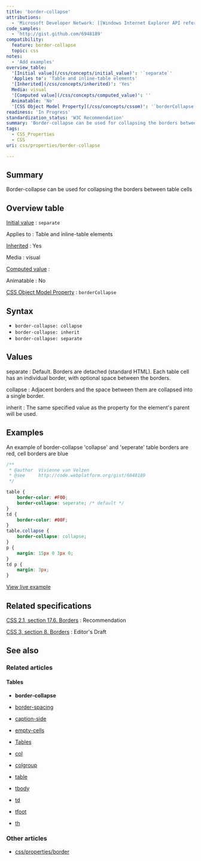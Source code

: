 ```yaml
---
title: 'border-collapse'
attributions:
  - 'Microsoft Developer Network: [[Windows Internet Explorer API reference](http://msdn.microsoft.com/en-us/library/ie/hh828809%28v=vs.85%29.aspx) Article]'
code_samples:
  - 'http://gist.github.com/6948189'
compatibility:
  feature: border-collapse
  topic: css
notes:
  - 'Add examples'
overview_table:
  '[Initial value](/css/concepts/initial_value)': '`separate`'
  'Applies to': 'Table and inline-table elements'
  '[Inherited](/css/concepts/inherited)': 'Yes'
  Media: visual
  '[Computed value](/css/concepts/computed_value)': ''
  Animatable: 'No'
  '[CSS Object Model Property](/css/concepts/cssom)': '`borderCollapse`'
readiness: 'In Progress'
standardization_status: 'W3C Recommendation'
summary: 'Border-collapse can be used for collapsing the borders between table cells'
tags:
  - CSS_Properties
  - CSS
uri: css/properties/border-collapse

---
```

## Summary

Border-collapse can be used for collapsing the borders between table cells

## Overview table

[Initial value](/css/concepts/initial_value)
:   `separate`

Applies to
:   Table and inline-table elements

[Inherited](/css/concepts/inherited)
:   Yes

Media
:   visual

[Computed value](/css/concepts/computed_value)
:

Animatable
:   No

[CSS Object Model Property](/css/concepts/cssom)
:   `borderCollapse`

## Syntax

-   `border-collapse: collapse`
-   `border-collapse: inherit`
-   `border-collapse: separate`

## Values

separate
:   Default. Borders are detached (standard HTML). Each table cell has an individual border, with optional space between the borders.

collapse
:   Adjacent borders and the space between them are collapsed into a single border.

inherit
:   The same specified value as the property for the element's parent will be used.

## Examples

An example of border-collapse 'collapse' and 'seperate' table borders are red, cell borders are blue

``` css
/**
 * @author  Vivienne van Velzen
 * @see     http://code.webplatform.org/gist/6948189
 */

table {
    border-color: #F00;
    border-collapse: seperate; /* default */
}
td {
    border-color: #00F;
}
table.collapse {
    border-collapse: collapse;
}
p {
    margin: 15px 0 3px 0;
}
td p {
    margin: 3px;
}
```

[View live example](http://gist.github.com/6948189)

## Related specifications

[CSS 2.1, section 17.6. Borders](http://www.w3.org/TR/CSS2/tables.html#propdef-border-collapse)
:   Recommendation

[CSS 3, section 8. Borders](http://dev.w3.org/csswg/css3-tables/#border-collapse)
:   Editor's Draft

## See also

### Related articles

#### Tables

-   **border-collapse**

-   [border-spacing](/css/properties/border-spacing)

-   [caption-side](/css/properties/caption-side)

-   [empty-cells](/css/properties/empty-cells)

-   [Tables](/css/tables)

-   [col](/html/elements/col)

-   [colgroup](/html/elements/colgroup)

-   [table](/html/elements/table)

-   [tbody](/html/elements/tbody)

-   [td](/html/elements/td)

-   [tfoot](/html/elements/tfoot)

-   [th](/html/elements/th)

### Other articles

-   [css/properties/border](/css/properties/border)
